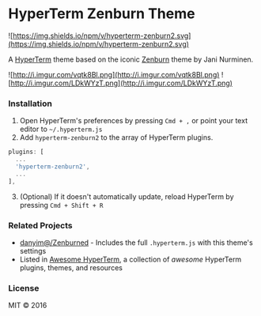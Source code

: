 # HyperTerm Zenburn Theme
![https://img.shields.io/npm/v/hyperterm-zenburn2.svg](https://img.shields.io/npm/v/hyperterm-zenburn2.svg)

A [HyperTerm](https://hyperterm.org/) theme based on the iconic [Zenburn](http://kippura.org/zenburnpage/) theme by Jani Nurminen.

![http://i.imgur.com/vqtk8Bl.png](http://i.imgur.com/vqtk8Bl.png)
![http://i.imgur.com/LDkWYzT.png](http://i.imgur.com/LDkWYzT.png)

### Installation
1. Open HyperTerm's preferences by pressing `Cmd + ,` or point your text editor to `~/.hyperterm.js`
2. Add `hyperterm-zenburn2` to the array of HyperTerm plugins.

  ```js
  plugins: [
    ...
    'hyperterm-zenburn2',
    ...
  ],
  ```
3. (Optional) If it doesn't automatically update, reload HyperTerm by pressing `Cmd + Shift + R`

### Related Projects
- [danyim@/Zenburned](https://github.com/danyim/Zenburned) - Includes the full `.hyperterm.js` with this theme's settings
- Listed in [Awesome HyperTerm](https://github.com/bnb/awesome-hyperterm), a collection of _awesome_ HyperTerm plugins, themes, and resources


### License
MIT &copy; 2016
